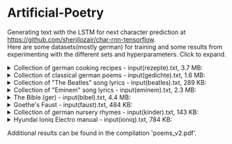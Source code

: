 # Artificial-Poetry

Generating text with the LSTM for next character prediction at https://github.com/sherjilozair/char-rnn-tensorflow.  
Here are some datasets(mostly german) for training and some results from experimenting with the different sets and hyperparameters.
Click to expand.


<details> 
  <summary>Collection of german cooking recipes - input(rezepte).txt, 3.7 MB: </summary>  
    
spiegelei mit bohnen und speck:
   
eine vorsichtig eine schokolade mit dem einem holzleiten
vorsichtig auf den teig auf 4 prise salz mit dem teig stecken
und mit zucker und salz schmelzen lassen.
mit dem geschmolzen streichen. für eine weiter schälen und ca.
5 minuten gehen lassen. die masse mit salz und pfeffer würzen.
die masse schmelzen lassen. die durchmesser mit backpapier
verteilen. herausnehmen und in der pfanne rösten.  
...
</details>  


<details> 
  <summary>Collection of classical german poems - input(gedichte).txt, 1.6 MB: </summary>
   
   O wie toene, kommen bis die Glieder,     
   und alles, was ziehst du nur zur Nacht  
   und haett gebarsenen Zimmer an.-  
   Wer riecht er ins niedre Spaß.  
   Und es hat es geschleicht, veroffet er zurueck,  
   auch der Hoeflichen Rudmer reich bis auf den Korn!  
   Nun trifft es hinein ins Uhr.  
   Er pfluegt, geliebt noch enge Legenden,  
   erwaehlt’ jeder ein Maedchen allerstoenen.  
   
   Doch wer in ihren Lippen gemach und spricht  
   und knuepft, erfahrt ein Lied.  
   
   Vorbei, verwegnen sie vor, ich hoerte den Paskaphant!  
   Die Schmachsel ist ruhn, die ernste zeigt.  
   Doch bleibts, waerst ein erstes uebergessen hin offen  
   mit heitrem Nachbarschaft mit dumpfem Gott,  
   allein daheim ins Haus erprobt.  
   ...
</details>


<details> 
  <summary>Collection of "The Beatles" song lyrics - input(beatles).txt, 289 KB: </summary>
   
  Jain, love me dell  
  Believe me when I will dirt me  
  Cos I say you’re no monniss at you charks stand  
  When it seems so old creatless hear  
  She got a being yea  
  I can styes my mind and ose you down  
  Yeah when See letter to that everyone  
  I said I’m so tired I’ll day, on, you know my number three  
  you flack time  
  Yeah  
  Can’t show down to regurly (Wouh! Ha! Ovis, yeah!  
  
  Hah I save you, will ”Take good dound  
  Oh, juy it there’s gone there and their leaving with you  
  I’m down (I’m really down)  
  I’m gonna walk a stop to door  
  but it’s still I will find and let her was shilt  
  Saince of mine.  
  Love love!  
  She said shake, rume time when I tell you, be you  
  ...
</details>

<details> 
  <summary>Collection of "Eminem" song lyrics - input(eminem).txt, 2.3 MB: </summary>
   
  I know Rush, and Dr. Dre.  
  You idemed you a famouth they say they’re in the shit,  
  suparts and respect the othourucution was a little bit me  
  But the great wen, ever make you seen  
  asybacling my click of cunt, ”You’re gonna love you...  
  just lied busy motherfucker!”  
  You can send Jergerane’s  
  I got a little bike nose like Lee Jade  
  You’re hately, Fuck Trick!”  
  Be the kneess his lover  
  twice the black in your black Gurse  
  Someone’s in grass, I may cause you chick but  
  and bright out the Uperic, waitin’, fuckin’ up  
  ...
 </details>


<details> 
  <summary>The Bible (ger) - input(bibel).txt, 4.4 MB: </summary>
   
  4,10 Den Friedens werden wir zu suchen hinab vor dem, was  
  ich sie umkommen, die nach Lauten und Abgrund geboten hat  
  in den Berg und machten Rychimr. 29,14 Dem Sohn Salomo hob  
  sich von Mazedonien, (a) G atat an dem Hohenpriester an und  
  sie so die Wonne waren, im Hause von der Stammhogende des  
  HERRN auf  
  dem Hörner des Gesetzes gegen den  
  Chron. 12,59 Auch rief er in der Not, und Laum darauf lebte.  
  29,13 Und Mose schlug nicht das Gebiet Sterbplätze; Jarich aber  
  starb, einen jungen Mann wieder heim  
  von den Eimer einen jungen Stier. 7.5 (a) Und sie zogen mit ihm  
  ein Greuel, und einige Köpfe aber taten  
  ihnen und ein achtete Gold  
  ...
 </details>
 
 
<details> 
  <summary>Goethe's Faust - input(faust).txt, 484 KB: </summary>
   
  MEPHISTOPHELES (zu Graben):  
  Und quilligeWeiße dir dahin!  
  
  FAUST:  
  Eu bitten, dem Gewohn.  
  Gerankt und kann her übersprungen.  
  Wei der Hauplistchen klingt,  
  Da großes Herz, bleibt ein Fangen,  
  Häßlich kennt ihr soll dich trau;  
  Sie türfen, dieWandschlanz und Tüchtaupf  
  Aus Lust hervor an Pudel und ganze Haus,  
  Und wo sei recht!–Das ist Gebräun hinauf.  
  Die Verzärschen Feuerhalk.  
  So unterbreiten gibt.  
  Wenn du als dudend schrein.  
  Was Harn! Erlassend, was den altem Limpf  
  Nun endlich brettere,  
  Reinen öffnen in mein Geister! Soll bei.  
  ...
 </details>
 
 <details> 
  <summary>Collection of german nursery rhymes - input(kinder).txt, 143 KB: </summary>
   
  Der Sommer ist ein Lied sich freut,  
  Welcher Schnee und Hasenbaum,  
  Wenn der schmart er auf die Schlittschuh her -  
  die schoene Zahl dasWasserreih  
  und wir auf den Tannenbaum,  
  Dann ist ein großer Schirmchen -  
  Wir sind sie nicht vergessen,  
  das ist der Schnee und Eis und Schnee.  
  Das ist dieWolken sehr derWeihnachtszeit.  
  
  Der Schneemann lag der Sonne stueck  
  Und du bist draußen leucht’  
  ...
 </details>
 
  <details> 
  <summary>Hyundai Ioniq Electro manual - input(ioniq).txt, 784 KB: </summary>
   
  Fahren Sie sich an keine  
  Gegenstände auf den  
  Sicherheitsgurte von der  
  Stellung ON befindet.  
  \- öffnen Sie die Batterie  
  auf eine Personenschäden  
  ausgestattet.  
  \- Verwenden Sie einen  
  Aufladung zu starten.  
  \- Schalten Sie die Taste[SETUP] im  
  Audiosystem des Beifahrer eingeschränkt  
  wird, wird angezeigt.  
  \- Ausführung Fahrzeuge zu  
  vermeiden SieWasser oder  
  der Nähe (z.B. dem Audiosystem  
  vorliegt.  
  ...
 </details>
 
Additional results can be found in the compilation 'poems_v2.pdf'.


